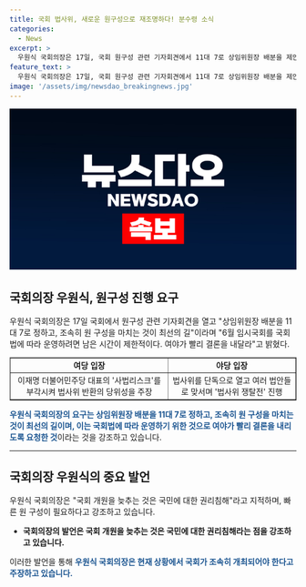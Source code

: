 ```yaml
---
title: 국회 법사위, 새로운 원구성으로 재조명하다! 분수령 소식
categories:
  - News
excerpt: >
  우원식 국회의장은 17일, 국회 원구성 관련 기자회견에서 11대 7로 상임위원장 배분을 제안하며 원 구성을 조속히 마칠 것을 촉구했다. 민주당은 이재명 대표의 '사법리스크'를 강조해 법사위 반환을 주장하고, 국민의힘은 이 대표의 사법리스크를 강조하며 법사위 탈환을 추진하고 있다. 이에 따라 원 구성을 둘러싼 대립이 심화되고 있으며, 상임위원회를 둘러싼 대립이 계속되고 있다. 민주당은 국회 개원을 늦추는 것은 국민의 권리침해라며, 국회 개원을 촉구하고 있다.
feature_text: >
  우원식 국회의장은 17일, 국회 원구성 관련 기자회견에서 11대 7로 상임위원장 배분을 제안하며 원 구성을 조속히 마칠 것을 촉구했다. 민주당은 이재명 대표의 '사법리스크'를 강조해 법사위 반환을 주장하고, 국민의힘은 이 대표의 사법리스크를 강조하며 법사위 탈환을 추진하고 있다. 이에 따라 원 구성을 둘러싼 대립이 심화되고 있으며, 상임위원회를 둘러싼 대립이 계속되고 있다. 민주당은 국회 개원을 늦추는 것은 국민의 권리침해라며, 국회 개원을 촉구하고 있다.
image: '/assets/img/newsdao_breakingnews.jpg'
---
```


<p><img src="/assets/img/newsdao_breakingnews.jpg" alt="implanttips 속보" /></p>

<h2 data-ke-size="size26">국회의장 우원식, 원구성 진행 요구</h2>

<p data-ke-size="size16">우원식 국회의장은 17일 국회에서 원구성 관련 기자회견을 열고 "상임위원장 배분을 11대 7로 정하고, 조속히 원 구성을 마치는 것이 최선의 길"이라며 "6월 임시국회를 국회법에 따라 운영하려면 남은 시간이 제한적이다. 여야가 빨리 결론을 내달라"고 밝혔다.</p>

<table style="width: 100%;" border="1">
<tbody>
<tr>
<td style="text-align: center; height: 17px;"><b>여당 입장</b></td>
<td style="text-align: center; height: 17px;"><b>야당 입장</b></td>
</tr>
<tr>
<td style="text-align: center;">이재명 더불어민주당 대표의 '사법리스크'를 부각시켜 법사위 반환의 당위성을 주장</td>
<td style="text-align: center;">법사위를 단독으로 열고 여러 법안들로 맞서며 '법사위 쟁탈전' 진행</td>
</tr>
</tbody>
</table>

<p data-ke-size="size16"><b><span style="color: #1a5490;">우원식 국회의장의 요구는 상임위원장 배분을 11대 7로 정하고, 조속히 원 구성을 마치는 것이 최선의 길이며, 이는 국회법에 따라 운영하기 위한 것으로 여야가 빨리 결론을 내리도록 요청한 것</span></b>이라는 것을 강조하고 있습니다.</p>

<hr>

<h2 data-ke-size="size26">국회의장 우원식의 중요 발언</h2>

<p data-ke-size="size16">우원식 국회의장은 "국회 개원을 늦추는 것은 국민에 대한 권리침해"라고 지적하며, 빠른 원 구성이 필요하다고 강조하고 있습니다.</p>

<ul>
<li><b>국회의장의 발언은 국회 개원을 늦추는 것은 국민에 대한 권리침해라는 점을 강조하고 있습니다.</b></li>
</ul>

<p data-ke-size="size16">이러한 발언을 통해 <b><span style="color: #1a5490;">우원식 국회의장은 현재 상황에서 국회가 조속히 개최되어야 한다고 주장하고 있습니다.</span></b></p>

